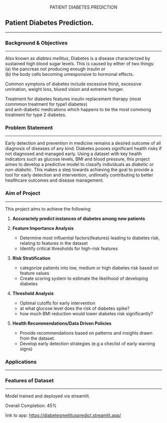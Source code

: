 <p style="text-align: center;">PATIENT DIABETES PREDICTION</p>


## **Patient Diabetes Prediction.**  
---

### **Background & Objectives**  
---
Also known as _diabtes mellitus_, Diabetes is a disease characterized by sustained high blood sugar levels. This is caused by either of two things:  
(a) the pancreas not producing enough insulin or  
(b) the body cells becoming unresponsive to hormonal effects.  

Common symptons of diabetes include excessive thirst, excessive unrination, weight loss, blured vision and extreme hunger.  

Treatment for diabetes features insulin replacement therapy (most commmon treatment for type1 diabetes)  
and anit-diabetic medications which happens to be the most commong treatment for type 2 diabetes.  

### **Problem Statement**  
---
Early detection and prevention in medicine remains a desired outcome of all diagnosis of diseases of any kind. Diabetes posoes significant health risks if not diagnosed and managed early. Using a dataset with key health indicators such as glucose levels, BMI and blood pressure, this project aimes to develop a predictive model to classify individuals as *diabetic* or _non-diabetic_. This makes a step towards achieving the goal to provide a tool for early detection and intervention, untlimatly contributing to better healthcare outcomes and disease management.

### **Aim of Project**  
---
This project aims to achieve the following:  
1. **Accuractely predict instances of diabetes among new patients**  

2.  **Feature Importance Analysis**  
    - Determine most influential factors(features) leading to diabetes risk, relating to features in the dataset  
    - Identify critical thresholds for high-risk features  
3. **Risk Stratification**  
    - categorize patients into low, medium or high diabetes risk based on feature values  
    - Create scoring system to estimate the likelihood of developing diabetes  

4. **Threshold Analysis**  
    - Optimal cutoffs for early intervention  
    - at what glucose level does the risk of diabetes spike? 
    - how much BMI reduction would lower diabetes risk significantly?  

5. **Health Recommendations/Data Driven Policies**  
    - Provide recommendations based on patterns and insights drawn from the dataset.  
    - Develop early detection strategies (e.g a checlist of early warning signs)


### **Applications**  
---


### **Features of Dataset**
---

Model trained and deployed via streamlit.  

Overall Completion: 45%  

link to app: https://diabetesmellituspredict.streamlit.app/
